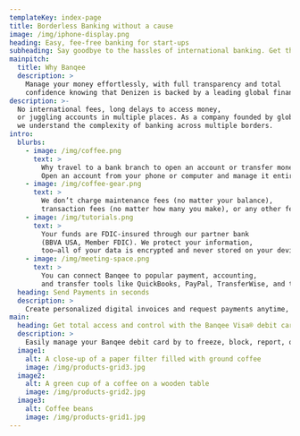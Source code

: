 ```yaml
---
templateKey: index-page
title: Borderless Banking without a cause
image: /img/iphone-display.png
heading: Easy, fee-free banking for start-ups
subheading: Say goodbye to the hassles of international banking. Get the financial tools and insights to start, build and scale your business. Eliminates unnecessary fees and services to make banking - and your life - easy.
mainpitch:
  title: Why Banqee
  description: >
    Manage your money effortlessly, with full transparency and total 
    confidence knowing that Denizen is backed by a leading global financial institution.
description: >-
  No international fees, long delays to access money, 
  or juggling accounts in multiple places. As a company founded by globetrotters, 
  we understand the complexity of banking across multiple borders.
intro:
  blurbs:
    - image: /img/coffee.png
      text: >
        Why travel to a bank branch to open an account or transfer money? 
        Open an account from your phone or computer and manage it entirely online.
    - image: /img/coffee-gear.png
      text: >
        We don’t charge maintenance fees (no matter your balance), 
        transaction fees (no matter how many you make), or any other fees. Period.
    - image: /img/tutorials.png
      text: >
        Your funds are FDIC-insured through our partner bank 
        (BBVA USA, Member FDIC). We protect your information, 
        too—all of your data is encrypted and never stored on your devices.
    - image: /img/meeting-space.png
      text: >
        You can connect Banqee to popular payment, accounting, 
        and transfer tools like QuickBooks, PayPal, TransferWise, and thousands more.
  heading: Send Payments in seconds
  description: >
    Create personalized digital invoices and request payments anytime, anywhere.
main:
  heading: Get total access and control with the Banqee Visa® debit card
  description: >
    Easily manage your Banqee debit card by to freeze, block, report, or change the PIN on your card.
  image1:
    alt: A close-up of a paper filter filled with ground coffee
    image: /img/products-grid3.jpg
  image2:
    alt: A green cup of a coffee on a wooden table
    image: /img/products-grid2.jpg
  image3:
    alt: Coffee beans
    image: /img/products-grid1.jpg
---
```

